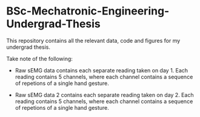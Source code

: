 # BSc-Mechatronic-Engineering-Undergrad-Thesis

This repository contains all the relevant data, code and figures for my undergrad thesis.

Take note of the following:

 - Raw sEMG data contains each separate reading taken on day 1. Each reading contains 5 channels, where each channel contains a sequence of repetions of a single hand gesture.

- Raw sEMG data 2 contains each separate reading taken on day 2. Each reading contains 5 channels, where each channel contains a sequence of repetions of a single hand gesture.
